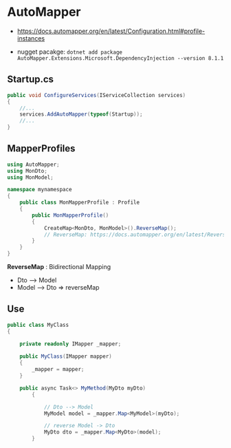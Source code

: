 # AutoMapper

- https://docs.automapper.org/en/latest/Configuration.html#profile-instances

- nugget pacakge:
  `dotnet add package AutoMapper.Extensions.Microsoft.DependencyInjection --version 8.1.1`

## Startup.cs

```cs
public void ConfigureServices(IServiceCollection services)
{
    //...
    services.AddAutoMapper(typeof(Startup));
    //...
}
```

## MapperProfiles

```cs
using AutoMapper;
using MonDto;
using MonModel;

namespace mynamespace
{
    public class MonMapperProfile : Profile
    {
        public MonMapperProfile()
        {
            CreateMap<MonDto, MonModel>().ReverseMap();
            // ReverseMap: https://docs.automapper.org/en/latest/Reverse-Mapping-and-Unflattening.html
        }
    }
}
```

**ReverseMap** : Bidirectional Mapping

- Dto --> Model
- Model --> Dto => reverseMap

## Use

```cs
public class MyClass
{

    private readonly IMapper _mapper;
    
    public MyClass(IMapper mapper)
    {
        _mapper = mapper;
    }

    public async Task<> MyMethod(MyDto myDto)
        {

            // Dto --> Model
            MyModel model = _mapper.Map<MyModel>(myDto);

            // reverse Model -> Dto
            MyDto dto = _mapper.Map<MyDto>(model);
        }
```
